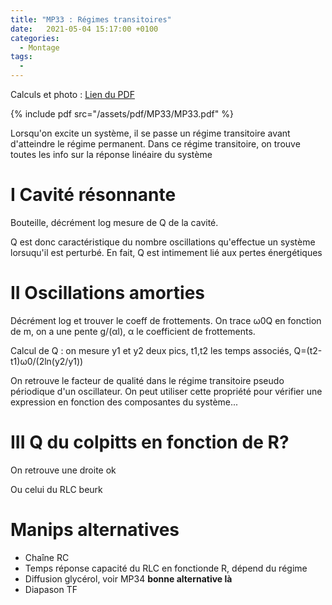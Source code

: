 ```yaml
---
title: "MP33 : Régimes transitoires"
date:   2021-05-04 15:17:00 +0100
categories:
  - Montage
tags:
  -  
---
```

Calculs et photo : [Lien du PDF](/assets/pdf/MP33/MP33.pdf)

{% include pdf src="/assets/pdf/MP33/MP33.pdf" %}

Lorsqu'on excite un système, il se passe un régime transitoire avant d'atteindre le régime permanent. Dans ce régime transitoire, on trouve toutes les info sur la réponse linéaire du système

# I Cavité résonnante
Bouteille, décrément log mesure de Q de la cavité.

Q est donc caractéristique du nombre oscillations qu'effectue un système lorsuqu'il est perturbé. En fait, Q est intimement lié aux pertes énergétiques

# II Oscillations amorties
Décrément log et trouver le coeff de frottements. On trace &omega;0Q en fonction de m, on a une pente g/(&alpha;l), &alpha; le coefficient de frottements.

Calcul de Q : on mesure y1 et y2 deux pics, t1,t2 les temps associés, Q=(t2-t1)&omega;0/(2ln(y2/y1))

On retrouve le facteur de qualité dans le régime transitoire pseudo périodique d'un oscillateur. On peut utiliser cette propriété pour vérifier une expression en fonction des composantes du système...

# III Q du colpitts en fonction de R?

On retrouve une droite ok

Ou celui du RLC beurk

# Manips alternatives
- Chaîne RC
- Temps réponse capacité du RLC en fonctionde R, dépend du régime 
- Diffusion glycérol, voir MP34 **bonne alternative là**
- Diapason TF
